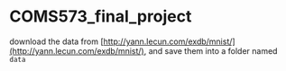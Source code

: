 # COMS573_final_project

download the data from [http://yann.lecun.com/exdb/mnist/](http://yann.lecun.com/exdb/mnist/), and save them into a folder named `data`